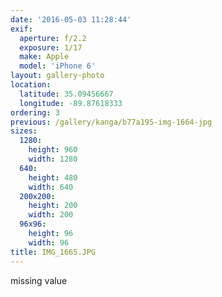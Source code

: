 ```yaml
---
date: '2016-05-03 11:28:44'
exif:
  aperture: f/2.2
  exposure: 1/17
  make: Apple
  model: 'iPhone 6'
layout: gallery-photo
location:
  latitude: 35.09456667
  longitude: -89.87618333
ordering: 3
previous: /gallery/kanga/b77a195-img-1664-jpg
sizes:
  1280:
    height: 960
    width: 1280
  640:
    height: 480
    width: 640
  200x200:
    height: 200
    width: 200
  96x96:
    height: 96
    width: 96
title: IMG_1665.JPG
---
```


missing value
